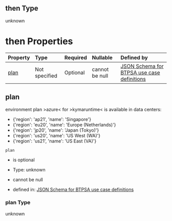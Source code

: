 ## then Type

unknown

# then Properties

| Property      | Type          | Required | Nullable       | Defined by                                                                                                                                                                                                                                    |
| :------------ | :------------ | :------- | :------------- | :-------------------------------------------------------------------------------------------------------------------------------------------------------------------------------------------------------------------------------------------- |
| [plan](#plan) | Not specified | Optional | cannot be null | [JSON Schema for BTPSA use case definitions](btpsa-usecase-properties-services-items-allof-3-then-allof-1-then-allof-1-then-properties-plan.md "undefined#/properties/services/items/allOf/3/then/allOf/1/then/allOf/1/then/properties/plan") |

## plan

environment plan >azure< for >kymaruntime< is available in data centers:

*   {'region': 'ap21', 'name': 'Singapore'}
*   {'region': 'eu20', 'name': 'Europe (Netherlands)'}
*   {'region': 'jp20', 'name': 'Japan (Tokyo)'}
*   {'region': 'us20', 'name': 'US West (WA)'}
*   {'region': 'us21', 'name': 'US East (VA)'}

`plan`

*   is optional

*   Type: unknown

*   cannot be null

*   defined in: [JSON Schema for BTPSA use case definitions](btpsa-usecase-properties-services-items-allof-3-then-allof-1-then-allof-1-then-properties-plan.md "undefined#/properties/services/items/allOf/3/then/allOf/1/then/allOf/1/then/properties/plan")

### plan Type

unknown
